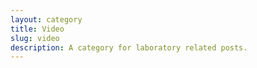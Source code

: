 ```yaml
---
layout: category
title: Video
slug: video
description: A category for laboratory related posts.
---
```

